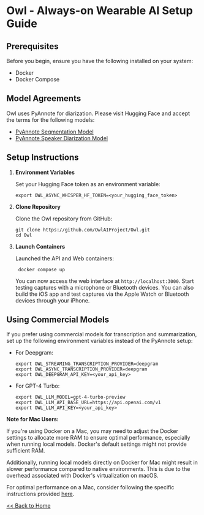 # Owl - Always-on Wearable AI Setup Guide

## Prerequisites

Before you begin, ensure you have the following installed on your system:

- Docker
- Docker Compose

## Model Agreements

Owl uses PyAnnote for diarization. Please visit Hugging Face and accept the terms for the following models:
- [PyAnnote Segmentation Model](https://huggingface.co/pyannote/segmentation)
- [PyAnnote Speaker Diarization Model](https://huggingface.co/pyannote/speaker-diarization)

## Setup Instructions

1. **Environment Variables**

   Set your Hugging Face token as an environment variable:
   ```
   export OWL_ASYNC_WHISPER_HF_TOKEN=<your_hugging_face_token>
   ```

2. **Clone Repository**

   Clone the Owl repository from GitHub:
   ```
   git clone https://github.com/OwlAIProject/Owl.git
   cd Owl
   ```

3. **Launch Containers**

   Launched the API and Web containers:
   ```
    docker compose up
   ```

   You can now access the web interface at `http://localhost:3000`. Start testing captures with a microphone or Bluetooth devices. You can also build the iOS app and test captures via the Apple Watch or Bluetooth devices through your iPhone.

## Using Commercial Models

If you prefer using commercial models for transcription and summarization, set up the following environment variables instead of the PyAnnote setup:

- For Deepgram:
  ```
  export OWL_STREAMING_TRANSCRIPTION_PROVIDER=deepgram
  export OWL_ASYNC_TRANSCRIPTION_PROVIDER=deepgram
  export OWL_DEEPGRAM_API_KEY=<your_api_key>
  ```

- For GPT-4 Turbo:
  ```
  export OWL_LLM_MODEL=gpt-4-turbo-preview
  export OWL_LLM_API_BASE_URL=https://api.openai.com/v1
  export OWL_LLM_API_KEY=<your_api_key>
  ```
  
**Note for Mac Users:**

If you're using Docker on a Mac, you may need to adjust the Docker settings to allocate more RAM to ensure optimal performance, especially when running local models. Docker's default settings might not provide sufficient RAM.

Additionally, running local models directly on Docker for Mac might result in slower performance compared to native environments. This is due to the overhead associated with Docker's virtualization on macOS.

For optimal performance on a Mac, consider following the specific instructions provided [here](./macos_and_linux_setup.md). 

[<< Back to Home](../README.md)
